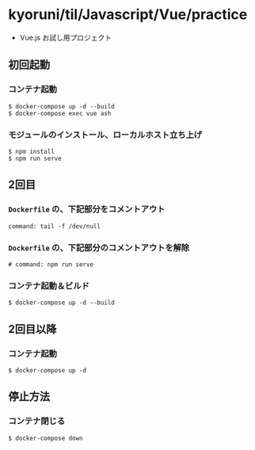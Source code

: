 # kyoruni/til/Javascript/Vue/practice

- Vue.js お試し用プロジェクト

## 初回起動

### コンテナ起動

```
$ docker-compose up -d --build
$ docker-compose exec vue ash
```

### モジュールのインストール、ローカルホスト立ち上げ

```
$ npm install
$ npm run serve
```

## 2回目

### `Dockerfile` の、下記部分をコメントアウト

```
command: tail -f /dev/null
```

### `Dockerfile` の、下記部分のコメントアウトを解除

```
# command: npm run serve
```

### コンテナ起動＆ビルド

```
$ docker-compose up -d --build
```

## 2回目以降

### コンテナ起動

```
$ docker-compose up -d
```

## 停止方法

### コンテナ閉じる

```
$ docker-compose down
```